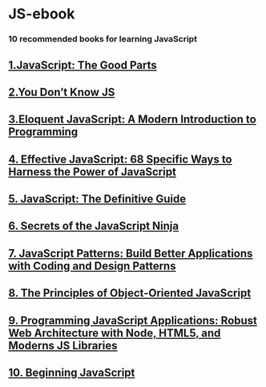 # JS-ebook
### 10 recommended books for learning JavaScript

## [1.JavaScript: The Good Parts](https://github.com/hypnguyen1209/JS-ebook/blob/master/JavaScriptTheGoodParts.pdf)

## [2.You Don’t Know JS](https://github.com/hypnguyen1209/JS-ebook/blob/master/You_Dont_Know_JS_Up_and_Going.pdf)

## [3.Eloquent JavaScript: A Modern Introduction to Programming](https://github.com/hypnguyen1209/JS-ebook/blob/master/Eloquent_JavaScript_3rd.pdf)

## [4. Effective JavaScript: 68 Specific Ways to Harness the Power of JavaScript](https://github.com/hypnguyen1209/JS-ebook/blob/master/Effective%20JavaScript%2068%20Specific%20Ways%20to%20Harness%20the%20Power%20of%20JavaScript%20by%20David%20Herman%20-%202013.pdf)

## [5. JavaScript: The Definitive Guide](https://github.com/hypnguyen1209/JS-ebook/blob/master/JavaScript%20The%20Definitive%20Guide%20Activate%20Your%20Web%20Pages%202011.pdf)

## [6. Secrets of the JavaScript Ninja](https://github.com/hypnguyen1209/JS-ebook/blob/master/Secrets%20of%20the%20JavaScript%20Ninja_2nd.pdf)

## [7. JavaScript Patterns: Build Better Applications with Coding and Design Patterns](https://github.com/hypnguyen1209/JS-ebook/blob/master/JavaScript%20Patterns%20Kindle%20Edition.pdf)

## [8. The Principles of Object-Oriented JavaScript](https://github.com/hypnguyen1209/JS-ebook/blob/master/The%20Principles%20of%20JavaScript.pdf)

## [9. Programming JavaScript Applications: Robust Web Architecture with Node, HTML5, and Moderns JS Libraries](https://github.com/hypnguyen1209/JS-ebook/blob/master/Programming%20JavaScript%20Applications-%20Robust%20Web%20Architecture%20with%20Node%2C%20HTML5%2C%20and%20Modern%20JS%20Libraries.pdf)

## [10. Beginning JavaScript](https://github.com/hypnguyen1209/JS-ebook/blob/master/Beginning%20JavaScript_5th)
